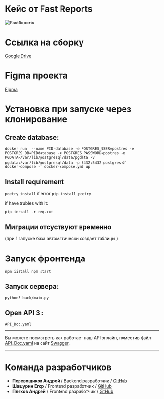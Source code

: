 # Кейс от Fast Reports

![FastReports](https://www.softmagazin.ru/upload/iblock/d44/d44273acbee5401798ac42191653b515.png)


# Ссылка на сборку 
[Google Drive](https://clck.ru/32jBWR)
  

# Figma проекта
[Figma](https://www.figma.com/file/JmZPCh45jgzhmI2qvYzoFY/Untitled?t=jNm6G5Kg8qUzZGis-1)
  
  
# Установка при запуске через клонирование

## Create database:
```docker run  --name PID-database -e POSTGRES_USER=postres -e POSTGRES_DB=PIDdatabase -e POSTGRES_PASSWORD=postres -e PGDATA=/var/lib/postgresql/data/pgdata -v pgdata:/var/lib/postgresql/data -p 5432:5432 postgres```
or  
```docker-compose -f docker-compose.yml up```
## Install requirement
```poetry install```
 if error `pip install poetry`
 
 if have trubles with it:
 
 `pip install -r req.txt`
 

## Миграции отсуствуют временно
(при 1 запуске база автоматически создает таблицы ) 
# Запуск фронтенда 
`npm iistall
npm start`
## Запуск сервера: 
`python3 back/main.py`

## Open API 3 :
```API_Doc.yaml```

---

Вы можете посмотреть как работает наш API онлайн, поместив файл [API_Doc.yaml](https://drive.google.com/file/d/1L81MZfjckXV2efivKMs1ECeg86aN0htw/view?usp=share_link) на сайт [Swagger](https://editor.swagger.io/).

---
# Команда разработчиков

* **Перевощиков Андрей** / Backend разработчик / [GitHub](https://github.com/andreyvaran)
* **Шашурин Егор** / Frontend разработчик / [GitHub](https://github.com/Wintori)
* **Плехов Андрей** / Frontend разработчик / [GitHub](https://github.com/fundxx)
